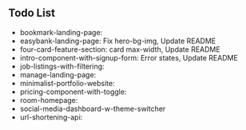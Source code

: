 ## Todo List

- bookmark-landing-page:
- easybank-landing-page: Fix hero-bg-img, Update README
- four-card-feature-section: card max-width, Update README
- intro-component-with-signup-form: Error states, Update README
- job-listings-with-filtering:
- manage-landing-page:
- minimalist-portfolio-website:
- pricing-component-with-toggle:
- room-homepage:
- social-media-dashboard-w-theme-switcher
- url-shortening-api:
